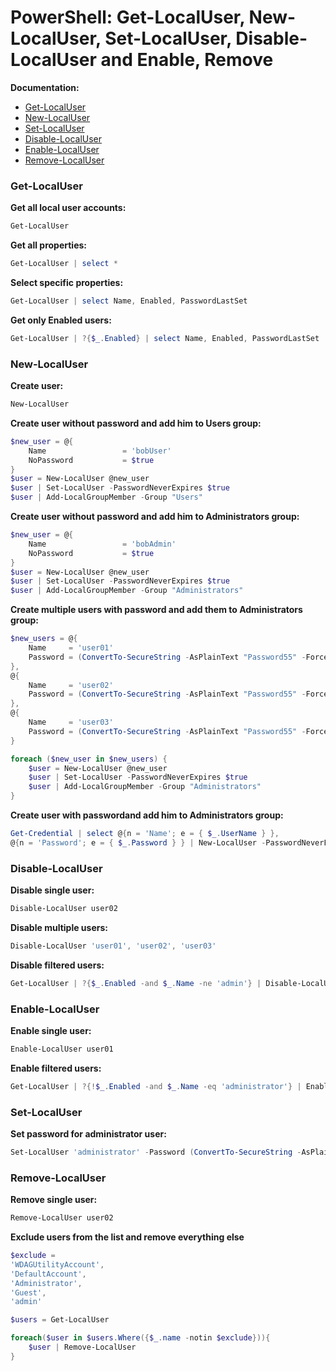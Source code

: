 # PowerShell: Get-LocalUser, New-LocalUser, Set-LocalUser, Disable-LocalUser and Enable, Remove

<b>Documentation:</b>

* [Get-LocalUser](https://learn.microsoft.com/en-us/powershell/module/microsoft.powershell.localaccounts/get-localuser?view=powershell-5.1)
* [New-LocalUser](https://learn.microsoft.com/en-us/powershell/module/microsoft.powershell.localaccounts/new-localuser?view=powershell-5.1)
* [Set-LocalUser](https://learn.microsoft.com/en-us/powershell/module/microsoft.powershell.localaccounts/set-localuser?view=powershell-5.1)
* [Disable-LocalUser](https://learn.microsoft.com/en-us/powershell/module/microsoft.powershell.localaccounts/disable-localuser?view=powershell-5.1)
* [Enable-LocalUser](https://learn.microsoft.com/en-us/powershell/module/microsoft.powershell.localaccounts/enable-localuser?view=powershell-5.1)
* [Remove-LocalUser](https://learn.microsoft.com/en-us/powershell/module/microsoft.powershell.localaccounts/remove-localuser?view=powershell-5.1)

### Get-LocalUser

<b>Get all local user accounts:</b>

```powershell
Get-LocalUser
```

<b>Get all properties:</b>

```powershell
Get-LocalUser | select *
```

<b>Select specific properties:</b>

```powershell
Get-LocalUser | select Name, Enabled, PasswordLastSet
```

<b>Get only Enabled users:</b>

```powershell
Get-LocalUser | ?{$_.Enabled} | select Name, Enabled, PasswordLastSet
```

### New-LocalUser

<b>Create user:</b>

```powershell
New-LocalUser
```

<b>Create user without password and add him to Users group:</b>

```powershell
$new_user = @{
    Name                 = 'bobUser'
    NoPassword           = $true
}
$user = New-LocalUser @new_user
$user | Set-LocalUser -PasswordNeverExpires $true 
$user | Add-LocalGroupMember -Group "Users"
```

<b>Create user without password and add him to Administrators group:</b>

```powershell
$new_user = @{
    Name                 = 'bobAdmin'
    NoPassword           = $true
}
$user = New-LocalUser @new_user
$user | Set-LocalUser -PasswordNeverExpires $true 
$user | Add-LocalGroupMember -Group "Administrators"
```

<b>Create multiple users with password and add them to Administrators group:</b>

```powershell
$new_users = @{
    Name     = 'user01'
    Password = (ConvertTo-SecureString -AsPlainText "Password55" -Force)
},
@{
    Name     = 'user02'
    Password = (ConvertTo-SecureString -AsPlainText "Password55" -Force)
},
@{
    Name     = 'user03'
    Password = (ConvertTo-SecureString -AsPlainText "Password55" -Force)
}

foreach ($new_user in $new_users) {
    $user = New-LocalUser @new_user
    $user | Set-LocalUser -PasswordNeverExpires $true 
    $user | Add-LocalGroupMember -Group "Administrators"
}
```

<b>Create user with passwordand add him to Administrators group:</b>

```powershell
Get-Credential | select @{n = 'Name'; e = { $_.UserName } },
@{n = 'Password'; e = { $_.Password } } | New-LocalUser -PasswordNeverExpires | Add-LocalGroupMember -Group "Administrators"
```

### Disable-LocalUser

<b>Disable single user:</b>

```powershell
Disable-LocalUser user02
```

<b>Disable multiple users:</b>

```powershell
Disable-LocalUser 'user01', 'user02', 'user03'
```

<b>Disable filtered users:</b>

```powershell
Get-LocalUser | ?{$_.Enabled -and $_.Name -ne 'admin'} | Disable-LocalUser
```

### Enable-LocalUser

<b>Enable single user:</b>

```powershell
Enable-LocalUser user01
```

<b>Enable filtered users:</b>

```powershell
Get-LocalUser | ?{!$_.Enabled -and $_.Name -eq 'administrator'} | Enable-LocalUser
```

### Set-LocalUser

<b>Set password for administrator user:</b>

```powershell
Set-LocalUser 'administrator' -Password (ConvertTo-SecureString -AsPlainText "Password55" -Force)
```

### Remove-LocalUser

<b>Remove single user:</b>

```powershell
Remove-LocalUser user02
```

<b>Exclude users from the list and remove everything else</b>

```powershell
$exclude = 
'WDAGUtilityAccount',
'DefaultAccount',
'Administrator',
'Guest',
'admin'

$users = Get-LocalUser

foreach($user in $users.Where({$_.name -notin $exclude})){
    $user | Remove-LocalUser 
}
```